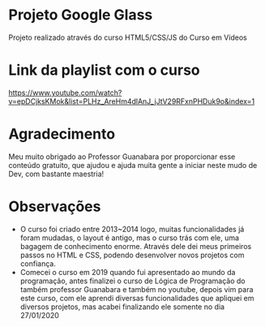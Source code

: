 # Projeto Google Glass
Projeto realizado através do curso HTML5/CSS/JS do Curso em Vídeos

# Link da playlist com o curso

https://www.youtube.com/watch?v=epDCjksKMok&list=PLHz_AreHm4dlAnJ_jJtV29RFxnPHDuk9o&index=1

# Agradecimento 

Meu muito obrigado ao Professor Guanabara por proporcionar esse conteúdo gratuito, 
que ajudou e ajuda muita gente a iniciar neste mudo de Dev, com bastante maestria!

# Observações 

- O curso foi criado entre 2013~2014 logo, muitas funcionalidades já foram mudadas, o layout é antigo, mas o curso trás com ele, uma bagagem de conhecimento enorme. Através dele dei meus primeiros passos no HTML e CSS, podendo desenvolver novos projetos com confiança.
- Comecei o curso em 2019 quando fui apresentado ao mundo da programação, antes finalizei o curso de Lógica de Programação do também professor Guanabara e também no youtube, depois vim para este curso, com ele aprendi diversas funcionalidades que apliquei em diversos projetos, mas acabei finalizando ele somente no dia 27/01/2020